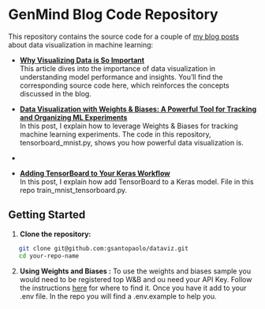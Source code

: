 # GenMind Blog Code Repository

This repository contains the source code for a couple of [my blog posts](https://genmind.ch) about data visualization in machine learning:

- **[Why Visualizing Data is So Important](https://genmind.ch/why-visualizing-data-is-so-important/)**  
  This article dives into the importance of data visualization in understanding model performance and insights. You’ll find the corresponding source code here, which reinforces the concepts discussed in the blog.

- **[Data Visualization with Weights & Biases: A Powerful Tool for Tracking and Organizing ML Experiments](https://genmind.ch/data-visualization-with-weights-biases-a-powerful-tool-for-tracking-and-organizing-ml-experiments/)**  
  In this post, I explain how to leverage Weights & Biases for tracking machine learning experiments. The code in this repository, tensorboard_mnist.py, shows you how powerful data visualization is.
- 
- **[Adding TensorBoard to Your Keras Workflow](https://genmind.ch/adding-tensorboard-to-your-keras-workflow/)**  
  In this post, I explain how add TensorBoard to a Keras model. File in this repo train_mnist_tensorboard.py.




## Getting Started

1. **Clone the repository:**
```bash
   git clone git@github.com:gsantopaolo/dataviz.git
   cd your-repo-name
```

2. **Using Weights and Biases :**
To use the weights and biases sample you would need to be registered top W&B and ou need your API Key. Follow the instructions 
[here](https://docs.wandb.ai/support/find_api_key/)
for where to find it. Once you have it add to your .env file. 
In the repo you will find a .env.example to help you.
